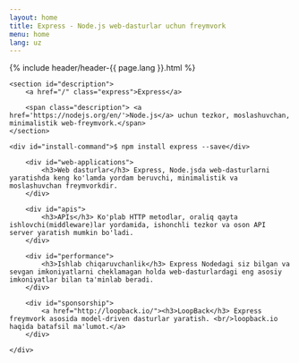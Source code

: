 ```yaml
---
layout: home
title: Express - Node.js web-dasturlar uchun freymvork
menu: home
lang: uz
---
```

<section id="home-content">
    {% include header/header-{{ page.lang }}.html %}
    <div id="overlay"></div>

    <section id="description">
        <a href="/" class="express">Express</a>

        <span class="description"> <a href='https://nodejs.org/en/'>Node.js</a> uchun tezkor, moslashuvchan, minimalistik web-freymvork.</span>
    </section>

    <div id="install-command">$ npm install express --save</div>
</section>

<section id="intro">
    <div id="boxes" class="clearfix">

        <div id="web-applications">
            <h3>Web dasturlar</h3> Express, Node.jsda web-dasturlarni yaratishda keng ko'lamda yordam beruvchi, minimalistik va moslashuvchan freymvorkdir.
        </div>

        <div id="apis">
            <h3>APIs</h3> Ko'plab HTTP metodlar, oraliq qayta ishlovchi(middleware)lar yordamida, ishonchli tezkor va oson API server yaratish mumkin bo'ladi.
        </div>

        <div id="performance">
            <h3>Ishlab chiqaruvchanlik</h3> Express Nodedagi siz bilgan va sevgan imkoniyatlarni cheklamagan holda web-dasturlardagi eng asosiy imkoniyatlar bilan ta'minlab beradi.
        </div>

        <div id="sponsorship">
            <a href="http://loopback.io/"><h3>LoopBack</h3> Express freymvork asosida model-driven dasturlar yaratish. <br/>loopback.io haqida batafsil ma'lumot.</a>
        </div>

    </div>
</section>

<!--
<section id="announcements">
  {% include announcement/announcement-{{ page.lang }}.md %}
</section>
-->
